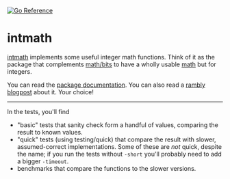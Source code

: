 [![Go Reference](https://pkg.go.dev/badge/chipaca.com/intmath.svg)][package documentation]

# intmath
[intmath] implements some useful integer math functions. Think of it as the
package that complements [math/bits] to have a wholly usable [math] but for
integers.

You can read the [package documentation]. You can also read a [rambly blogpost]
about it. Your choice!

[math]: https://pkg.go.dev/math
[math/bits]: https://pkg.go.dev/math/bits
[intmath]: https://github.com/chipaca/intmath
[package documentation]: https://pkg.go.dev/chipaca.com/intmath
[rambly blogpost]: https://chipaca.com/en/2024/01/integer-math/

---

In the tests, you'll find

* "basic" tests that sanity check form a handful of values, comparing
  the result to known values.
* "quick" tests (using testing/quick) that compare the result with
  slower, assumed-correct implementations.  Some of these are _not_
  quick, despite the name; if you run the tests without `-short`
  you'll probably need to add a bigger `-timeout`.
* benchmarks that compare the functions to the slower versions.

